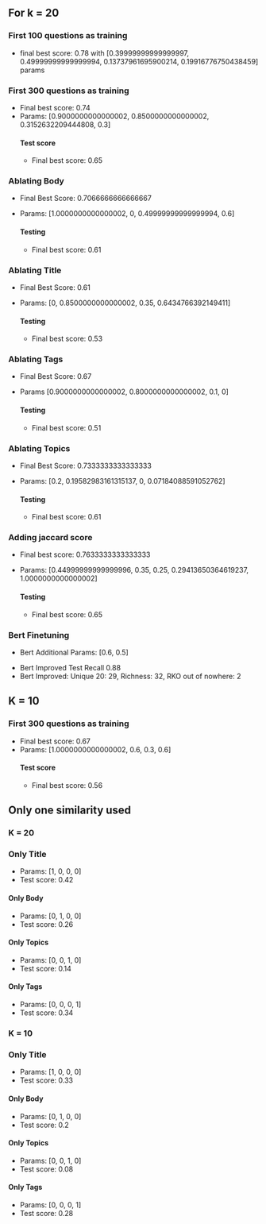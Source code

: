 ## For k = 20

### First 100 questions as training

- final best score: 0.78 with [0.39999999999999997, 0.49999999999999994, 0.13737961695900214, 0.19916776750438459] params

### First 300 questions as training

- Final best score: 0.74
- Params: [0.9000000000000002, 0.8500000000000002, 0.3152632209444808, 0.3]
  #### Test score
  - Final best score: 0.65

### Ablating Body

- Final Best Score: 0.7066666666666667

* Params: [1.0000000000000002, 0, 0.49999999999999994, 0.6]
  #### Testing
  - Final best score: 0.61

### Ablating Title

- Final Best Score: 0.61

* Params: [0, 0.8500000000000002, 0.35, 0.6434766392149411]
  #### Testing
  - Final best score: 0.53

### Ablating Tags

- Final Best Score: 0.67

* Params [0.9000000000000002, 0.8000000000000002, 0.1, 0]
  #### Testing
  - Final best score: 0.51

### Ablating Topics

- Final Best Score: 0.7333333333333333

* Params: [0.2, 0.19582983161315137, 0, 0.07184088591052762]
  #### Testing
  - Final best score: 0.61

### Adding jaccard score

- Final best score: 0.7633333333333333

* Params: [0.44999999999999996, 0.35, 0.25, 0.29413650364619237, 1.0000000000000002]
  #### Testing
  - Final best score: 0.65

### Bert Finetuning

- Bert Additional Params: [0.6, 0.5]

* Bert Improved Test Recall 0.88
* Bert Improved: Unique 20: 29, Richness: 32, RKO out of nowhere: 2

## K = 10

### First 300 questions as training

- Final best score: 0.67
- Params: [1.0000000000000002, 0.6, 0.3, 0.6]
  #### Test score
  - Final best score: 0.56

## Only one similarity used

### K = 20

### Only Title

- Params: [1, 0, 0, 0]
- Test score: 0.42

#### Only Body

- Params: [0, 1, 0, 0]
- Test score: 0.26

#### Only Topics

- Params: [0, 0, 1, 0]
- Test score: 0.14

#### Only Tags

- Params: [0, 0, 0, 1]
- Test score: 0.34

### K = 10

### Only Title

- Params: [1, 0, 0, 0]
- Test score: 0.33

#### Only Body

- Params: [0, 1, 0, 0]
- Test score: 0.2

#### Only Topics

- Params: [0, 0, 1, 0]
- Test score: 0.08

#### Only Tags

- Params: [0, 0, 0, 1]
- Test score: 0.28
